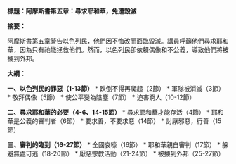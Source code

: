 **標題：阿摩斯書第五章：尋求耶和華，免遭毀滅**

**摘要：**

阿摩斯書第五章警告以色列民，他們因不悔改而面臨毀滅。講員呼籲他們尋求耶和華，因為只有祂能拯救他們。然而，以色列民卻依賴偶像和不公義，導致他們將被擄到外邦。

**大綱：**

**一、以色列民的罪惡（1-13節）**
    * 跌倒不得再爬起（2節）
    * 軍隊被消滅（3節）
    * 敬拜偶像（5節）
    * 使公平變為陰塵（7節）
    * 迫害窮人（10-12節）

**二、尋求耶和華的必要（4-6、14-15節）**
    * 尋求耶和華才能存活（4節）
    * 耶和華是公義的審判者（6節）
    * 要求善，不要求惡（14節）
    * 討厭邪惡，行善（15節）

**三、審判的臨到（16-27節）**
    * 全國哀嚎（16節）
    * 耶和華親自審判（17節）
    * 躲避無處可逃（18-20節）
    * 厭惡宗教活動（21-24節）
    * 被擄到外邦（25-27節）